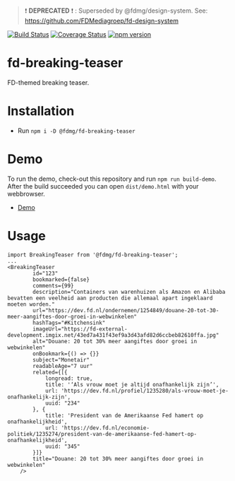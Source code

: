 > :exclamation: **DEPRECATED** :exclamation: : Superseded by @fdmg/design-system. See: https://github.com/FDMediagroep/fd-design-system

[![Build Status](https://travis-ci.org/FDMediagroep/fd-ts-react-breaking-teaser.svg?branch=master)](https://travis-ci.org/FDMediagroep/fd-ts-react-breaking-teaser)
[![Coverage Status](https://coveralls.io/repos/github/FDMediagroep/fd-ts-react-breaking-teaser/badge.svg?branch=master)](https://coveralls.io/github/FDMediagroep/fd-ts-react-breaking-teaser?branch=master)
[![npm version](https://badge.fury.io/js/%40fdmg%2Ffd-breaking-teaser.svg)](https://badge.fury.io/js/%40fdmg%2Ffd-breaking-teaser)

# fd-breaking-teaser

FD-themed breaking teaser.

# Installation

-   Run `npm i -D @fdmg/fd-breaking-teaser`

# Demo

To run the demo, check-out this repository and run `npm run build-demo`.
After the build succeeded you can open `dist/demo.html` with your webbrowser.

-   [Demo](http://static.fd.nl/react/breaking-teaser/demo.html)

# Usage

```
import BreakingTeaser from '@fdmg/fd-breaking-teaser';
...
<BreakingTeaser
        id="123"
        bookmarked={false}
        comments={99}
        description="Containers van warenhuizen als Amazon en Alibaba bevatten een veelheid aan producten die allemaal apart ingeklaard moeten worden."
        url="https://dev.fd.nl/ondernemen/1254849/douane-20-tot-30-meer-aangiftes-door-groei-in-webwinkelen"
        hashTags="#Kitchensink"
        imageUrl="https://fd-external-development.imgix.net/43ed7a431f43ef9a3d43afd82d6ccbeb82610ffa.jpg"
        alt="Douane: 20 tot 30% meer aangiftes door groei in webwinkelen"
        onBookmark={() => {}}
        subject="Monetair"
        readableAge="7 uur"
        related={[{
            longread: true,
            title: '‘Als vrouw moet je altijd onafhankelijk zijn’',
            url: 'https://dev.fd.nl/profiel/1235280/als-vrouw-moet-je-onafhankelijk-zijn',
            uuid: "234"
        }, {
            title: 'President van de Amerikaanse Fed hamert op onafhankelijkheid',
            url: 'https://dev.fd.nl/economie-politiek/1235274/president-van-de-amerikaanse-fed-hamert-op-onafhankelijkheid',
            uuid: "345"
        }]}
        title="Douane: 20 tot 30% meer aangiftes door groei in webwinkelen"
    />
```
